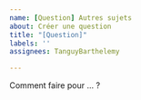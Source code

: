 ```yaml
---
name: [Question] Autres sujets
about: Créer une question
title: "[Question]"
labels: ''
assignees: TanguyBarthelemy

---
```


Comment faire pour ... ?
